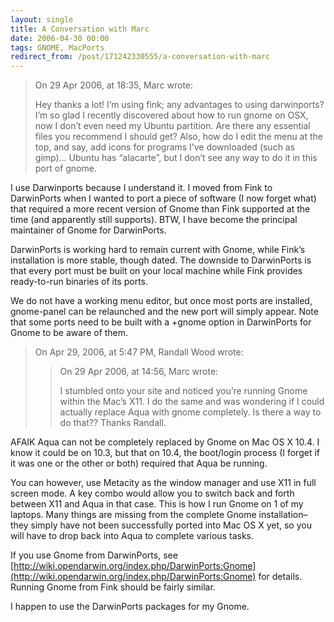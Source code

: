 ```yaml
---
layout: single
title: A Conversation with Marc
date: 2006-04-30 00:00
tags: GNOME, MacPorts
redirect_from: /post/171242330555/a-conversation-with-marc
---
```

> On 29 Apr 2006, at 18:35, Marc wrote:
>
> Hey thanks a lot!  I&rsquo;m using fink;  any advantages to using darwinports?  I&rsquo;m so glad I recently discovered about how to run gnome on OSX, now I don&rsquo;t even need my Ubuntu partition.  Are there any essential files you recommend I should get?  Also, how do I edit the menu at the top, and say, add icons for programs I&rsquo;ve downloaded (such as gimp)&hellip; Ubuntu has &ldquo;alacarte&rdquo;, but I don&rsquo;t see any way to do it in this port of gnome.

I use Darwinports because I understand it. I moved from Fink to DarwinPorts when I wanted to port a piece of software (I now forget what) that required a more recent version of Gnome than Fink supported at the time (and apparently still supports). BTW, I have become the principal maintainer of Gnome for DarwinPorts.

DarwinPorts is working hard to remain current with Gnome, while Fink&rsquo;s installation is more stable, though dated. The downside to DarwinPorts is that every port must be built on your local machine while Fink provides ready-to-run binaries of its ports.

We do not have a working menu editor, but once most ports are installed, gnome-panel can be relaunched and the new port will simply appear. Note that some ports need to be built with a +gnome option in DarwinPorts for Gnome to be aware of them.

> On Apr 29, 2006, at 5:47 PM, Randall Wood wrote:
>
> > On 29 Apr 2006, at 14:56, Marc wrote:
> >    
> > I stumbled onto your site and noticed you&rsquo;re running Gnome within the Mac&rsquo;s X11.  I do the same and was wondering if I could actually replace Aqua with gnome completely.  Is there a way to do that??  Thanks Randall.

AFAIK Aqua can not be completely replaced by Gnome on Mac OS X 10.4. I know it could be on 10.3, but that on 10.4, the boot/login process (I forget if it was one or the other or both) required that Aqua be running.

You can however, use Metacity as the window manager and use X11 in full screen mode. A key combo would allow you to switch back and forth between X11 and Aqua in that case. This is how I run Gnome on 1 of my laptops. Many things are missing from the complete Gnome installation&ndash;they simply have not been successfully ported into Mac OS X yet, so you will have to drop back into Aqua to complete various tasks.

If you use Gnome from DarwinPorts, see [http://wiki.opendarwin.org/index.php/DarwinPorts:Gnome](http://wiki.opendarwin.org/index.php/DarwinPorts:Gnome) for details. Running Gnome from Fink should be fairly similar.

I happen to use the DarwinPorts packages for my Gnome.
